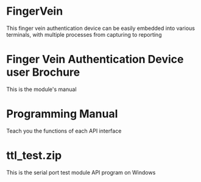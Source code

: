 # FingerVein
This finger vein authentication device can be easily embedded into various terminals, with multiple processes from capturing to reporting

# Finger Vein Authentication Device user Brochure
This is the module's manual
# Programming Manual
Teach you the functions of each API interface

# ttl_test.zip
This is the serial port test module API program on Windows
